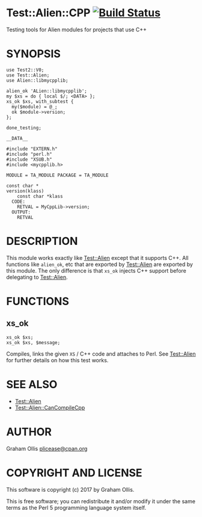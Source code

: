 # Test::Alien::CPP [![Build Status](https://secure.travis-ci.org/plicease/Test-Alien-CPP.png)](http://travis-ci.org/plicease/Test-Alien-CPP)

Testing tools for Alien modules for projects that use C++

# SYNOPSIS

    use Test2::V0;
    use Test::Alien;
    use Alien::libmycpplib;
    
    alien_ok 'ALien::libmycpplib';
    my $xs = do { local $/; <DATA> };
    xs_ok $xs, with_subtest {
      my($module) = @_;
      ok $module->version;
    };
    
    done_testing;
    
    __DATA__
    
    #include "EXTERN.h"
    #include "perl.h"
    #include "XSUB.h"
    #include <mycpplib.h>
    
    MODULE = TA_MODULE PACKAGE = TA_MODULE
    
    const char *
    version(klass)
        const char *klass
      CODE:
        RETVAL = MyCppLib->version;
      OUTPUT:
        RETVAL

# DESCRIPTION

This module works exactly like [Test::Alien](https://metacpan.org/pod/Test::Alien) except that it supports C++.  All
functions like `alien_ok`, etc that are exported by [Test::Alien](https://metacpan.org/pod/Test::Alien) are exported
by this module.  The only difference is that `xs_ok` injects C++ support before
delegating to [Test::Alien](https://metacpan.org/pod/Test::Alien).

# FUNCTIONS

## xs\_ok

    xs_ok $xs;
    xs_ok $xs, $message;

Compiles, links the given `XS` / C++ code and attaches to Perl.
See [Test::Alien](https://metacpan.org/pod/Test::Alien) for further details on how this test works.

# SEE ALSO

- [Test::Alien](https://metacpan.org/pod/Test::Alien)
- [Test::Alien::CanCompileCpp](https://metacpan.org/pod/Test::Alien::CanCompileCpp)

# AUTHOR

Graham Ollis <plicease@cpan.org>

# COPYRIGHT AND LICENSE

This software is copyright (c) 2017 by Graham Ollis.

This is free software; you can redistribute it and/or modify it under
the same terms as the Perl 5 programming language system itself.
